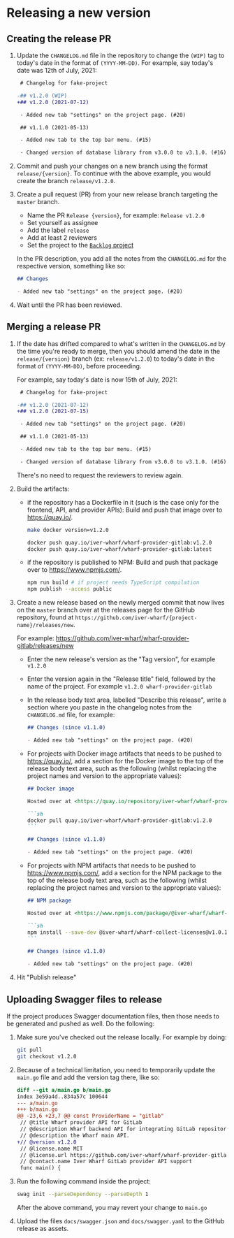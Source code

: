 # Releasing a new version

## Creating the release PR

1. Update the `CHANGELOG.md` file in the repository to change the `(WIP)` tag
   to today's date in the format of `(YYYY-MM-DD)`. For example, say today's
   date was 12th of July, 2021:

   ```diff
    # Changelog for fake-project

   -## v1.2.0 (WIP)
   +## v1.2.0 (2021-07-12)

    - Added new tab "settings" on the project page. (#20)

    ## v1.1.0 (2021-05-13)

    - Added new tab to the top bar menu. (#15)

    - Changed version of database library from v3.0.0 to v3.1.0. (#16)
   ```

2. Commit and push your changes on a new branch using the format
   `release/{version}`. To continue with the above example, you would create
   the branch `release/v1.2.0`.

3. Create a pull request (PR) from your new release branch targeting the
   `master` branch.

   - Name the PR `Release {version}`, for example: `Release v1.2.0`
   - Set yourself as assignee
   - Add the label `release`
   - Add at least 2 reviewers
   - Set the project to the [`Backlog` project](https://github.com/orgs/iver-wharf/projects/1)

   In the PR description, you add all the notes from the `CHANGELOG.md` for the
   respective version, something like so:

   ```markdown
   ## Changes

   - Added new tab "settings" on the project page. (#20)
   ```

4. Wait until the PR has been reviewed.

## Merging a release PR

1. If the date has drifted compared to what's written in the `CHANGELOG.md` by
   the time you're ready to merge, then you should amend the date in the
   `release/{version}` branch (ex: `release/v1.2.0`) to today's date in the
   format of `(YYYY-MM-DD)`, before proceeding.

   For example, say today's date is now 15th of July, 2021:

   ```diff
    # Changelog for fake-project

   -## v1.2.0 (2021-07-12)
   +## v1.2.0 (2021-07-15)

    - Added new tab "settings" on the project page. (#20)

    ## v1.1.0 (2021-05-13)

    - Added new tab to the top bar menu. (#15)

    - Changed version of database library from v3.0.0 to v3.1.0. (#16)
   ```

   There's no need to request the reviewers to review again.

2. Build the artifacts:

   - if the repository has a Dockerfile in it (such is the case only for the
     frontend, API, and provider APIs): Build and push that image over to
     <https://quay.io/>.

     ```sh
     make docker version=v1.2.0

     docker push quay.io/iver-wharf/wharf-provider-gitlab:v1.2.0
     docker push quay.io/iver-wharf/wharf-provider-gitlab:latest
     ```

   - if the repository is published to NPM: Build and push that package over to
     <https://www.npmjs.com/>.

     ```sh
     npm run build # if project needs TypeScript compilation
     npm publish --access public
     ```

3. Create a new release based on the newly merged commit that now lives on the
   `master` branch over at the releases page for the GitHub repository, found
   at `https://github.com/iver-wharf/{project-name}/releases/new`.

   For example: <https://github.com/iver-wharf/wharf-provider-gitlab/releases/new>

   - Enter the new release's version as the "Tag version", for example `v1.2.0`

   - Enter the version again in the "Release title" field, followed by the
     name of the project. For example `v1.2.0 wharf-provider-gitlab`

   - In the release body text area, labelled "Describe this release", write a
     section where you paste in the changelog notes from the `CHANGELOG.md`
     file, for example:

     ```markdown
     ## Changes (since v1.1.0)

     - Added new tab "settings" on the project page. (#20)
     ```

   - For projects with Docker image artifacts that needs to be pushed to
     <https://quay.io/>, add a section for the Docker image to the top of the
     release body text area, such as the following (whilst replacing the
     project names and version to the appropriate values):

     ````markdown
     ## Docker image

     Hosted over at <https://quay.io/repository/iver-wharf/wharf-provider-gitlab>

     ```sh
     docker pull quay.io/iver-wharf/wharf-provider-gitlab:v1.2.0
     ```

     ## Changes (since v1.1.0)

     - Added new tab "settings" on the project page. (#20)
     ````

   - For projects with NPM artifacts that needs to be pushed to
     <https://www.npmjs.com/>, add a section for the NPM package to the top of
     the release body text area, such as the following (whilst replacing the
     project names and version to the appropriate values):

     ````markdown
     ## NPM package

     Hosted over at <https://www.npmjs.com/package/@iver-wharf/wharf-collect-licenses>

     ```sh
     npm install --save-dev @iver-wharf/wharf-collect-licenses@v1.0.1
     ```

     ## Changes (since v1.1.0)

     - Added new tab "settings" on the project page. (#20)
     ````

4. Hit "Publish release"

## Uploading Swagger files to release

If the project produces Swagger documentation files, then those needs to be
generated and pushed as well. Do the following:

1. Make sure you've checked out the release locally. For example by doing:

   ```bash
   git pull
   git checkout v1.2.0
   ```

2. Because of a technical limitation, you need to temporarily update the
   `main.go` file and add the version tag there, like so:

   ```diff
   diff --git a/main.go b/main.go
   index 3e59a4d..834a57c 100644
   --- a/main.go
   +++ b/main.go
   @@ -23,6 +23,7 @@ const ProviderName = "gitlab"
    // @title Wharf provider API for GitLab
    // @description Wharf backend API for integrating GitLab repositories with
    // @description the Wharf main API.
   +// @version v1.2.0
    // @license.name MIT
    // @license.url https://github.com/iver-wharf/wharf-provider-gitlab/blob/master/LICENSE
    // @contact.name Iver Wharf GitLab provider API support
    func main() {
   ```

3. Run the following command inside the project:

   ```bash
   swag init --parseDependency --parseDepth 1
   ```

   After the above command, you may revert your change to `main.go`

4. Upload the files `docs/swagger.json` and `docs/swagger.yaml` to the GitHub
   release as assets.
